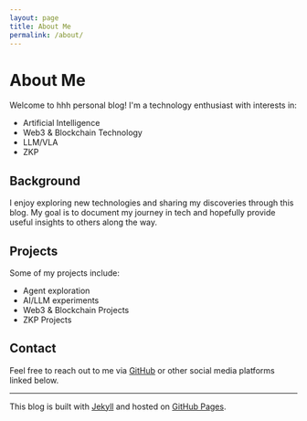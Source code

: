```yaml
---
layout: page
title: About Me
permalink: /about/
---
```


# About Me

Welcome to hhh personal blog! I'm a technology enthusiast with interests in:

- Artificial Intelligence
- Web3 & Blockchain Technology
- LLM/VLA
- ZKP

## Background

I enjoy exploring new technologies and sharing my discoveries through this blog. My goal is to document my journey in tech and hopefully provide useful insights to others along the way.

## Projects

Some of my projects include:
- Agent exploration
- AI/LLM experiments
- Web3 & Blockchain Projects
- ZKP Projects

## Contact

Feel free to reach out to me via [GitHub](https://github.com/cyl19970726) or other social media platforms linked below.

---

This blog is built with [Jekyll](https://jekyllrb.com/) and hosted on [GitHub Pages](https://pages.github.com/). 
